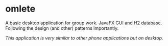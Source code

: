 # omlete

A basic desktop application for group work. JavaFX GUI and H2 database. Following the design (and other) patterns importantly.

*This application is very similar to other phone applications but on desktop.*
